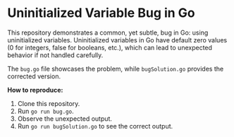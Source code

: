 # Uninitialized Variable Bug in Go

This repository demonstrates a common, yet subtle, bug in Go: using uninitialized variables.  Uninitialized variables in Go have default zero values (0 for integers, false for booleans, etc.), which can lead to unexpected behavior if not handled carefully.

The `bug.go` file showcases the problem, while `bugSolution.go` provides the corrected version.

**How to reproduce:**

1. Clone this repository.
2. Run `go run bug.go`.
3. Observe the unexpected output.
4. Run `go run bugSolution.go` to see the correct output.